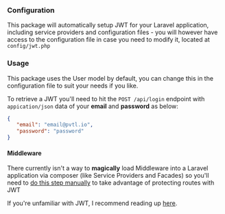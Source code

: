 ### Configuration
This package will automatically setup JWT for your Laravel application, including service providers and configuration files - you will however have access to the configuration file in case you need to modify it, located at `config/jwt.php`

### Usage
This package uses the User model by default, you can change this in the configuration file to suit your needs if you like.

To retrieve a JWT you'll need to hit the `POST /api/login` endpoint with `appication/json` data of your __email__ and __password__ as below:

 ```JSON
 {
 	"email": "email@pvtl.io",
 	"password": "password"
 }
 ```
 
 #### Middleware
 There currently isn't a way to __magically__ load Middleware into a Laravel application via composer (like Service Providers and Facades) so you'll need to [do this step manually](https://github.com/tymondesigns/jwt-auth/wiki/Authentication#laravel-5-1) to take advantage of protecting routes with JWT
 
 If you're unfamiliar with JWT, I recommend reading up [here](https://jwt.io/introduction/).
 